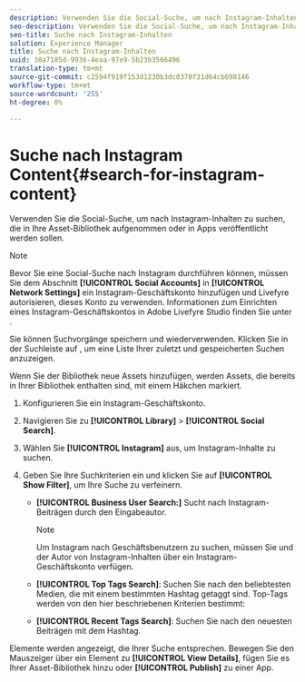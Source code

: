 ```yaml
---
description: Verwenden Sie die Social-Suche, um nach Instagram-Inhalten zu suchen, die in Ihre Asset-Bibliothek aufgenommen oder in Apps veröffentlicht werden sollen.
seo-description: Verwenden Sie die Social-Suche, um nach Instagram-Inhalten zu suchen, die in Ihre Asset-Bibliothek aufgenommen oder in Apps veröffentlicht werden sollen.
seo-title: Suche nach Instagram-Inhalten
solution: Experience Manager
title: Suche nach Instagram-Inhalten
uuid: 38a7185d-9936-4eaa-97e9-5b23b3566496
translation-type: tm+mt
source-git-commit: c2594f919f153d1230b3dc0370f31d64cb698146
workflow-type: tm+mt
source-wordcount: '255'
ht-degree: 0%

---
```



# Suche nach Instagram Content{#search-for-instagram-content}

Verwenden Sie die Social-Suche, um nach Instagram-Inhalten zu suchen, die in Ihre Asset-Bibliothek aufgenommen oder in Apps veröffentlicht werden sollen.

>[!NOTE]
>
>Bevor Sie eine Social-Suche nach Instagram durchführen können, müssen Sie dem Abschnitt **[!UICONTROL Social Accounts]** in **[!UICONTROL Network Settings]** ein Instagram-Geschäftskonto hinzufügen und Livefyre autorisieren, dieses Konto zu verwenden. Informationen zum Einrichten eines Instagram-Geschäftskontos in Adobe Livefyre Studio finden Sie unter [](../c-users-creating-accounts-with-studio-access/t-configure-social-accout-instagram/c-about-instagram-accounts.md#c_about_instagram_accounts).

Sie können Suchvorgänge speichern und wiederverwenden. Klicken Sie in der Suchleiste auf , um eine Liste Ihrer zuletzt und gespeicherten Suchen anzuzeigen.

Wenn Sie der Bibliothek neue Assets hinzufügen, werden Assets, die bereits in Ihrer Bibliothek enthalten sind, mit einem Häkchen markiert.

1. Konfigurieren Sie ein Instagram-Geschäftskonto.
1. Navigieren Sie zu **[!UICONTROL Library]** > **[!UICONTROL Social Search]**.
1. Wählen Sie **[!UICONTROL Instagram]** aus, um Instagram-Inhalte zu suchen.
1. Geben Sie Ihre Suchkriterien ein und klicken Sie auf **[!UICONTROL Show Filter]**, um Ihre Suche zu verfeinern.

   * **[!UICONTROL Business User Search:]** Sucht nach Instagram-Beiträgen durch den Eingabeautor.

      >[!NOTE]
      >
      >Um Instagram nach Geschäftsbenutzern zu suchen, müssen Sie und der Autor von Instagram-Inhalten über ein Instagram-Geschäftskonto verfügen.

   * **[!UICONTROL Top Tags Search]**: Suchen Sie nach den beliebtesten Medien, die mit einem bestimmten Hashtag getaggt sind. Top-Tags werden von den hier beschriebenen Kriterien bestimmt: [](https://developers.facebook.com/docs/instagram-api/reference/hashtag/top-media)

   * **[!UICONTROL Recent Tags Search]**: Suchen Sie nach den neuesten Beiträgen mit dem Hashtag.

Elemente werden angezeigt, die Ihrer Suche entsprechen. Bewegen Sie den Mauszeiger über ein Element zu **[!UICONTROL View Details]**, fügen Sie es Ihrer Asset-Bibliothek hinzu oder **[!UICONTROL Publish]** zu einer App.
